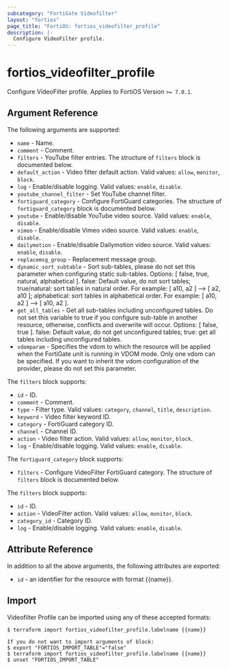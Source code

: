 ```yaml
---
subcategory: "FortiGate Videofilter"
layout: "fortios"
page_title: "FortiOS: fortios_videofilter_profile"
description: |-
  Configure VideoFilter profile.
---
```


# fortios_videofilter_profile
Configure VideoFilter profile. Applies to FortiOS Version `>= 7.0.1`.

## Argument Reference

The following arguments are supported:

* `name` - Name.
* `comment` - Comment.
* `filters` - YouTube filter entries. The structure of `filters` block is documented below.
* `default_action` - Video filter default action. Valid values: `allow`, `monitor`, `block`.
* `log` - Enable/disable logging. Valid values: `enable`, `disable`.
* `youtube_channel_filter` - Set YouTube channel filter.
* `fortiguard_category` - Configure FortiGuard categories. The structure of `fortiguard_category` block is documented below.
* `youtube` - Enable/disable YouTube video source. Valid values: `enable`, `disable`.
* `vimeo` - Enable/disable Vimeo video source. Valid values: `enable`, `disable`.
* `dailymotion` - Enable/disable Dailymotion video source. Valid values: `enable`, `disable`.
* `replacemsg_group` - Replacement message group.
* `dynamic_sort_subtable` - Sort sub-tables, please do not set this parameter when configuring static sub-tables. Options: [ false, true, natural, alphabetical ]. false: Default value, do not sort tables; true/natural: sort tables in natural order. For example: [ a10, a2 ] --> [ a2, a10 ]; alphabetical: sort tables in alphabetical order. For example: [ a10, a2 ] --> [ a10, a2 ].
* `get_all_tables` - Get all sub-tables including unconfigured tables. Do not set this variable to true if you configure sub-table in another resource, otherwise, conflicts and overwrite will occur. Options: [ false, true ]. false: Default value, do not get unconfigured tables; true: get all tables including unconfigured tables. 
* `vdomparam` - Specifies the vdom to which the resource will be applied when the FortiGate unit is running in VDOM mode. Only one vdom can be specified. If you want to inherit the vdom configuration of the provider, please do not set this parameter.

The `filters` block supports:

* `id` - ID.
* `comment` - Comment.
* `type` - Filter type. Valid values: `category`, `channel`, `title`, `description`.
* `keyword` - Video filter keyword ID.
* `category` - FortiGuard category ID.
* `channel` - Channel ID.
* `action` - Video filter action. Valid values: `allow`, `monitor`, `block`.
* `log` - Enable/disable logging. Valid values: `enable`, `disable`.

The `fortiguard_category` block supports:

* `filters` - Configure VideoFilter FortiGuard category. The structure of `filters` block is documented below.

The `filters` block supports:

* `id` - ID.
* `action` - VideoFilter action. Valid values: `allow`, `monitor`, `block`.
* `category_id` - Category ID.
* `log` - Enable/disable logging. Valid values: `enable`, `disable`.


## Attribute Reference

In addition to all the above arguments, the following attributes are exported:
* `id` - an identifier for the resource with format {{name}}.

## Import

Videofilter Profile can be imported using any of these accepted formats:
```
$ terraform import fortios_videofilter_profile.labelname {{name}}

If you do not want to import arguments of block:
$ export "FORTIOS_IMPORT_TABLE"="false"
$ terraform import fortios_videofilter_profile.labelname {{name}}
$ unset "FORTIOS_IMPORT_TABLE"
```
